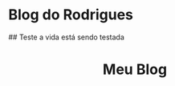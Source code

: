 # Blog do Rodrigues

<!DOCTYPE html>
<html lang="en">
<head>
    <meta charset="UTF-8">
    <meta name="viewport" content="width=device-width, initial-scale=1.0">
    <link rel="stylesheet" href="style.css">
    ## Teste
    a vida está sendo testada
</head>
<body>
    <header>
        <h1>Meu Blog</h1>
    </header>
    <main>
        <!-- ## Movimento o sul é meu país, refutado
      O "País Sul" deveria ter sua economia baseada no agronegócio e na exportação de commodities, porém sem o protecionismo do estado brasileiro, isso mesmo, quem vive do agronegócio está sujeito aos efeitos climáticos e meteorológicos, e sem o guarda-chuva do governo os prejuízos seriam exorbitantes. Ninguém fala, mas o Brasil deixa de arrecadar todo ano [$R 14,3 Bi](https://www.redebrasilatual.com.br/cidadania/campanha-denuncia-privilegios-dos-super-ricos-do-agronegocio/) em prol do bém-estar do agronegócio, o Sul independente teria que aprender a viver sem essa proteção.

Outro grande problema seria a crise energética, sim a usina hidrelétrica de Itaipu, responsável por abastecer as regiões sul, sudeste e centro-oeste do Brasil, logicamente que continuaria do Brasil levando o suposto "País Sul" a enfrentar grandes dificuldades energéticas.

No suposto "País Sul" o Paraná representaria [38% da população](https://brasilescola.uol.com.br/brasil/estados-do-sul.htm) do "país", o Rio Grande do Sul representaria [37,8%](https://brasilescola.uol.com.br/brasil/estados-do-sul.htm) da população e 48% do território já Santa Catarina [25,4%](https://brasilescola.uol.com.br/brasil/estados-do-sul.htm) da população.

Não querendo tratar a situação do Rio Grande do Sul com desdém, sabemos que é algo sério e que o governo brasileiro e todo o Brasil já está se mobilizando em socorro do estado, mas como seria isso se o sul fosse independente?

>**ATENÇÃO:** *Qualquer ação que vise desmembrar o território nacional ou subverter a ordem política e social estabelecida pela Constituição Federal é considerada ilegal e passível de punição*  -->
    </main>
    <footer>
        © 2024 Meu Blog
    </footer>
</body>
</html>
/* style.css */
